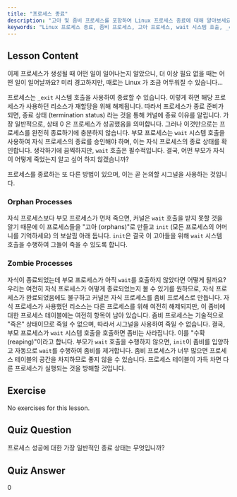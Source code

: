 ```yaml
---
title: "프로세스 종료"
description: "고아 및 좀비 프로세스를 포함하여 Linux 프로세스 종료에 대해 알아보세요. 효과적인 프로세스 관리를 위한 _exit 및 wait 시스템 호출을 이해하세요."
keywords: "Linux 프로세스 종료, 좀비 프로세스, 고아 프로세스, wait 시스템 호출, _exit, Linux 튜토리얼, 초보자 Linux"
---
```


## Lesson Content

이제 프로세스가 생성될 때 어떤 일이 일어나는지 알았으니, 더 이상 필요 없을 때는 어떤 일이 일어날까요? 미리 경고하지만, 때로는 Linux 가 조금 어두워질 수 있습니다...

프로세스는 `_exit` 시스템 호출을 사용하여 종료할 수 있습니다. 이렇게 하면 해당 프로세스가 사용하던 리소스가 재할당을 위해 해제됩니다. 따라서 프로세스가 종료 준비가 되면, 종료 상태 (termination status) 라는 것을 통해 커널에 종료 이유를 알립니다. 가장 일반적으로, 상태 0 은 프로세스가 성공했음을 의미합니다. 그러나 이것만으로는 프로세스를 완전히 종료하기에 충분하지 않습니다. 부모 프로세스는 `wait` 시스템 호출을 사용하여 자식 프로세스의 종료를 승인해야 하며, 이는 자식 프로세스의 종료 상태를 확인합니다. 생각하기에 끔찍하지만, `wait` 호출은 필수적입니다. 결국, 어떤 부모가 자식이 어떻게 죽었는지 알고 싶어 하지 않겠습니까?

프로세스를 종료하는 또 다른 방법이 있으며, 이는 곧 논의할 시그널을 사용하는 것입니다.

### Orphan Processes

자식 프로세스보다 부모 프로세스가 먼저 죽으면, 커널은 `wait` 호출을 받지 못할 것을 알기 때문에 이 프로세스들을 "고아 (orphans)"로 만들고 `init` (모든 프로세스의 어머니를 기억하세요) 의 보살핌 아래 둡니다. `init`은 결국 이 고아들을 위해 `wait` 시스템 호출을 수행하여 그들이 죽을 수 있도록 합니다.

### Zombie Processes

자식이 종료되었는데 부모 프로세스가 아직 `wait`를 호출하지 않았다면 어떻게 될까요? 우리는 여전히 자식 프로세스가 어떻게 종료되었는지 볼 수 있기를 원하므로, 자식 프로세스가 완료되었음에도 불구하고 커널은 자식 프로세스를 좀비 프로세스로 만듭니다. 자식 프로세스가 사용했던 리소스는 다른 프로세스를 위해 여전히 해제되지만, 이 좀비에 대한 프로세스 테이블에는 여전히 항목이 남아 있습니다. 좀비 프로세스는 기술적으로 "죽은" 상태이므로 죽일 수 없으며, 따라서 시그널을 사용하여 죽일 수 없습니다. 결국, 부모 프로세스가 `wait` 시스템 호출을 호출하면 좀비는 사라집니다. 이를 "수확 (reaping)"이라고 합니다. 부모가 `wait` 호출을 수행하지 않으면, `init`이 좀비를 입양하고 자동으로 `wait`를 수행하여 좀비를 제거합니다. 좀비 프로세스가 너무 많으면 프로세스 테이블의 공간을 차지하므로 좋지 않을 수 있습니다. 프로세스 테이블이 가득 차면 다른 프로세스가 실행되는 것을 방해할 것입니다.

## Exercise

No exercises for this lesson.

## Quiz Question

프로세스 성공에 대한 가장 일반적인 종료 상태는 무엇입니까?

## Quiz Answer

0
